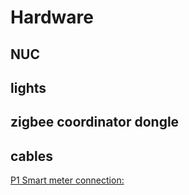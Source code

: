 # Hardware

## NUC


## lights


## zigbee coordinator dongle


## cables

[P1 Smart meter connection:](aliexpress.com/item/33025118684.html)
